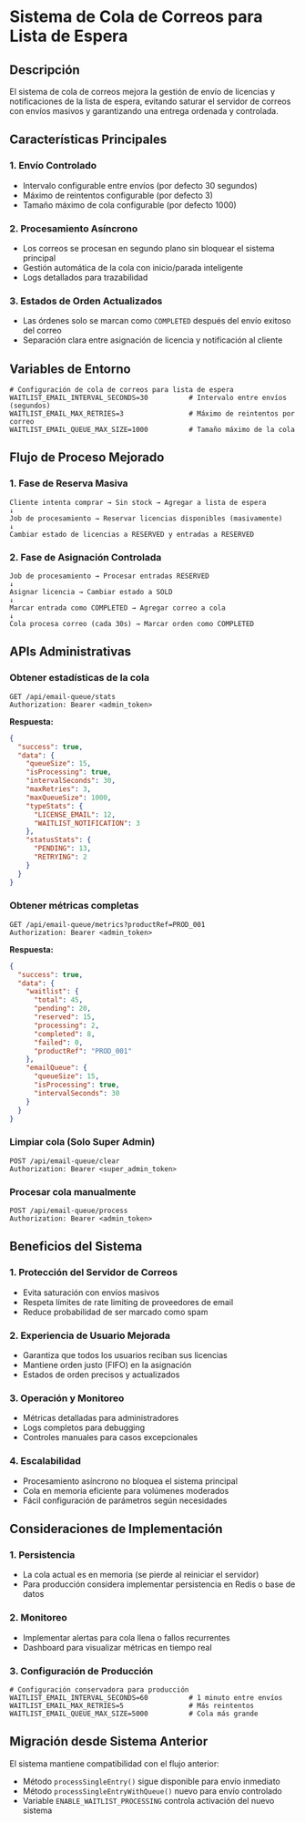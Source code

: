 # Sistema de Cola de Correos para Lista de Espera

## Descripción

El sistema de cola de correos mejora la gestión de envío de licencias y notificaciones de la lista de espera, evitando saturar el servidor de correos con envíos masivos y garantizando una entrega ordenada y controlada.

## Características Principales

### 1. Envío Controlado
- Intervalo configurable entre envíos (por defecto 30 segundos)
- Máximo de reintentos configurable (por defecto 3)
- Tamaño máximo de cola configurable (por defecto 1000)

### 2. Procesamiento Asíncrono
- Los correos se procesan en segundo plano sin bloquear el sistema principal
- Gestión automática de la cola con inicio/parada inteligente
- Logs detallados para trazabilidad

### 3. Estados de Orden Actualizados
- Las órdenes solo se marcan como `COMPLETED` después del envío exitoso del correo
- Separación clara entre asignación de licencia y notificación al cliente

## Variables de Entorno

```properties
# Configuración de cola de correos para lista de espera
WAITLIST_EMAIL_INTERVAL_SECONDS=30          # Intervalo entre envíos (segundos)
WAITLIST_EMAIL_MAX_RETRIES=3                # Máximo de reintentos por correo
WAITLIST_EMAIL_QUEUE_MAX_SIZE=1000          # Tamaño máximo de la cola
```

## Flujo de Proceso Mejorado

### 1. Fase de Reserva Masiva
```
Cliente intenta comprar → Sin stock → Agregar a lista de espera
↓
Job de procesamiento → Reservar licencias disponibles (masivamente)
↓
Cambiar estado de licencias a RESERVED y entradas a RESERVED
```

### 2. Fase de Asignación Controlada
```
Job de procesamiento → Procesar entradas RESERVED
↓
Asignar licencia → Cambiar estado a SOLD
↓
Marcar entrada como COMPLETED → Agregar correo a cola
↓
Cola procesa correo (cada 30s) → Marcar orden como COMPLETED
```

## APIs Administrativas

### Obtener estadísticas de la cola
```http
GET /api/email-queue/stats
Authorization: Bearer <admin_token>
```

**Respuesta:**
```json
{
  "success": true,
  "data": {
    "queueSize": 15,
    "isProcessing": true,
    "intervalSeconds": 30,
    "maxRetries": 3,
    "maxQueueSize": 1000,
    "typeStats": {
      "LICENSE_EMAIL": 12,
      "WAITLIST_NOTIFICATION": 3
    },
    "statusStats": {
      "PENDING": 13,
      "RETRYING": 2
    }
  }
}
```

### Obtener métricas completas
```http
GET /api/email-queue/metrics?productRef=PROD_001
Authorization: Bearer <admin_token>
```

**Respuesta:**
```json
{
  "success": true,
  "data": {
    "waitlist": {
      "total": 45,
      "pending": 20,
      "reserved": 15,
      "processing": 2,
      "completed": 8,
      "failed": 0,
      "productRef": "PROD_001"
    },
    "emailQueue": {
      "queueSize": 15,
      "isProcessing": true,
      "intervalSeconds": 30
    }
  }
}
```

### Limpiar cola (Solo Super Admin)
```http
POST /api/email-queue/clear
Authorization: Bearer <super_admin_token>
```

### Procesar cola manualmente
```http
POST /api/email-queue/process
Authorization: Bearer <admin_token>
```

## Beneficios del Sistema

### 1. Protección del Servidor de Correos
- Evita saturación con envíos masivos
- Respeta límites de rate limiting de proveedores de email
- Reduce probabilidad de ser marcado como spam

### 2. Experiencia de Usuario Mejorada
- Garantiza que todos los usuarios reciban sus licencias
- Mantiene orden justo (FIFO) en la asignación
- Estados de orden precisos y actualizados

### 3. Operación y Monitoreo
- Métricas detalladas para administradores
- Logs completos para debugging
- Controles manuales para casos excepcionales

### 4. Escalabilidad
- Procesamiento asíncrono no bloquea el sistema principal
- Cola en memoria eficiente para volúmenes moderados
- Fácil configuración de parámetros según necesidades

## Consideraciones de Implementación

### 1. Persistencia
- La cola actual es en memoria (se pierde al reiniciar el servidor)
- Para producción considera implementar persistencia en Redis o base de datos

### 2. Monitoreo
- Implementar alertas para cola llena o fallos recurrentes
- Dashboard para visualizar métricas en tiempo real

### 3. Configuración de Producción
```properties
# Configuración conservadora para producción
WAITLIST_EMAIL_INTERVAL_SECONDS=60          # 1 minuto entre envíos
WAITLIST_EMAIL_MAX_RETRIES=5                # Más reintentos
WAITLIST_EMAIL_QUEUE_MAX_SIZE=5000          # Cola más grande
```

## Migración desde Sistema Anterior

El sistema mantiene compatibilidad con el flujo anterior:
- Método `processSingleEntry()` sigue disponible para envío inmediato
- Método `processSingleEntryWithQueue()` nuevo para envío controlado
- Variable `ENABLE_WAITLIST_PROCESSING` controla activación del nuevo sistema
